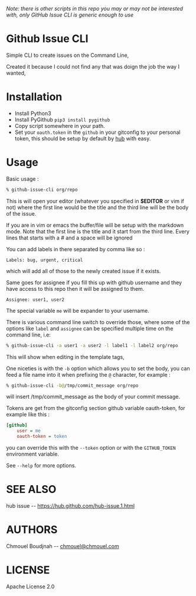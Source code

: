 *Note: there is other scripts in this repo you may or may not be interested with, only GitHub Issue CLI is generic enough to use*

Github Issue CLI
================

Simple CLI to create issues on the Command Line,

Created it because I could not find any that was doign the job the way I wanted,

Installation
============

* Install Python3
* Install PyGithub
  `pip3 install pygithub`
* Copy script somewhere in your path.
* Set your `oauth.token` in the `github` in your gitconfig to your personal token, this should be
  setup by default by [hub](https://github.com/defunkt/hub) with easy.

Usage
=====

Basic usage :

```bash
% github-issue-cli org/repo
```

This is will open your editor (whatever you specified in **$EDITOR** or vim if not)
where the first line would be the title and the third line will be the body of
the issue.

If you are in vim or emacs the buffer/file will be setup with the markdown
mode. Note that the first line is the title and it start from the third line.
Every lines that starts with a # and a space will be ignored

You can add labels in there separated by comma like so :

```
Labels: bug, urgent, critical
```

which will add all of those to the newly created issue if it exists.

Same goes for assignee if you fill this up with github username and they have
access to this repo then it will be assigned to them.

```
Assignee: user1, user2
```

The special variable `me` will be expander to your username.

There is various command line switch to override those, where some of the
options like `label` and `assignee` can be specified multiple time on the
command line, i.e:

```bash
% github-issue-cli -a user1 -a user2 -l label1 -l label2 org/repo
```

This will show when editing in the template tags,

One niceties is with the `-b` option which allows you to set the body, you can
feed a file name into it when prefixing the `@` character, for example :

```bash
% github-issue-cli -b@/tmp/commit_message org/repo
```

will insert /tmp/commit_message as the body of your commit message.

Tokens are get from the gitconfig section github variable oauth-token, for example like this :

```ini
[github]
	user = me
	oauth-token = token
```

you can override this with the `--token` option or with the `GITHUB_TOKEN` environment variable.

See `--help` for more options.

SEE ALSO
========
hub issue -- https://hub.github.com/hub-issue.1.html

AUTHORS
=======
Chmouel Boudjnah -- <chmouel@chmouel.com>

LICENSE
=======
Apache License 2.0
